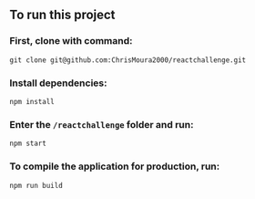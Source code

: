 ## To run this project
### First, clone with command:
`git clone git@github.com:ChrisMoura2000/reactchallenge.git` 

### Install dependencies:
`npm install`

### Enter the `/reactchallenge` folder and run:
`npm start`

### To compile the application for production, run:
`npm run build`
